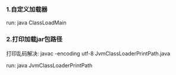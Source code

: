 ### 1.自定义加载器
run: java ClassLoadMain

### 2.打印加载jar包路径
打印乱码解决: javac -encoding utf-8 JvmClassLoaderPrintPath.java

run: java JvmClassLoaderPrintPath